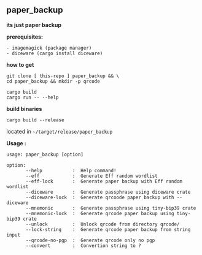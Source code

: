 ## paper_backup

**its just paper backup**

**prerequisites:**
```
- imagemagick (package manager)
- diceware (cargo install diceware)
```

**how to get**
```
git clone [ this-repo ] paper_backup && \
cd paper_backup && mkdir -p qrcode 
```

```
cargo build
cargo run -- --help
```

**build binaries**
```
cargo build --release
```
located in `~/target/release/paper_backup`

**Usage :**
```
usage: paper_backup [option]

option: 
       --help           :  Help command!
       --eff            :  Generate Eff random wordlist
       --eff-lock       :  Generate paper backup with Eff random wordlist
       --diceware       :  Generate passphrase using diceware crate
       --diceware-lock  :  Generate qrcoode paper backup with --diceware
       --mnemonic       :  Generate passphrase using tiny-bip39 crate
       --mnemonic-lock  :  Generate qrcode paper backup using tiny-bip39 crate
       --unlock         :  Unlock qrcode from directory qrcode/
       --lock-string    :  Generate qrcode paper backup from string input
       --qrcode-no-pgp  :  Generate qrcode only no pgp
       --convert        :  Convertion string to ?
```
